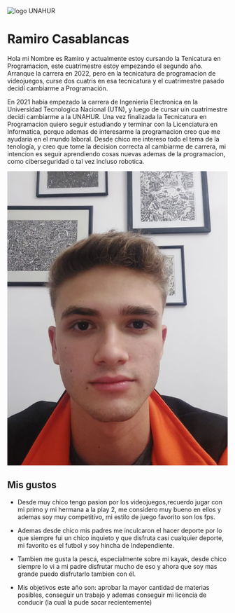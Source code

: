 ![logo UNAHUR](./assets/UNAHUR.png)

# Ramiro Casablancas

Hola mi Nombre es Ramiro y actualmente estoy cursando la Tenicatura en Programacion, este cuatrimestre estoy empezando el segundo año.
Arranque la carrera en 2022, pero en la tecnicatura de programacion de videojuegos, curse dos cuatris en esa tecnicatura y el cuatrimestre pasado decidí cambiarme a Programación.

En 2021 habia empezado la carrera de Ingenieria Electronica en la Universidad Tecnologica Nacional (UTN), y luego de cursar uin cuatrimestre decidi cambiarme a la UNAHUR.
Una vez finalizada la Tecnicatura en Programacion quiero seguir estudiando y terminar con la Licenciatura en Informatica, porque ademas de interesarme la programacion creo que me ayudaria en el mundo laboral.
Desde chico me intereso todo el tema de la tenología, y creo que tome la decision correcta al cambiarme de carrera, mi intencion es seguir aprendiendo cosas nuevas ademas de la programacion, como ciberseguridad o tal vez incluso robotica.

![Ramiro Casablancas](./assets/Cara.jpg)


## Mis gustos

- Desde muy chico tengo pasion por los videojuegos,recuerdo jugar con mi primo y mi hermana a la play 2, me considero muy bueno en ellos y ademas soy muy competitivo, mi estilo de juego favorito son los fps.

- Ademas desde chico mis padres me inculcaron el hacer deporte por lo que siempre fui un chico inquieto y que disfruta casi cualquier deporte, mi favorito es el futbol y soy hincha de Independiente.

- Tambien me gusta la pesca, especialmente sobre mi kayak, desde chico siempre lo vi a mi padre disfrutar mucho de eso y ahora que soy mas grande puedo disfrutarlo tambien con él.

- Mis objetivos este año son: aprobar la mayor cantidad de materias posibles, conseguir un trabajo y ademas conseguir mi licencia de conducir (la cual la pude sacar recientemente)
